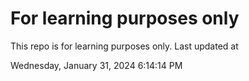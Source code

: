 # For learning purposes only
This repo is for learning purposes only.
Last updated at

Wednesday, January 31, 2024 6:14:14 PM

